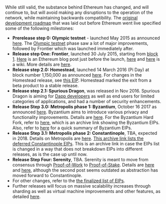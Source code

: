 While still valid, the substance behind Ethereum has changed, and will continue to, but will avoid making any disruptions to the operation of the network, while maintaining backwards compatibility. The [original development roadmap](https://blog.ethereum.org/2015/03/03/ethereum-launch-process/) that was laid out before Ethereum went live specified some of the following milestones:

* **Prerelease step 0: Olympic testnet** - launched May 2015 as announced [here](https://blog.ethereum.org/2015/05/09/olympic-frontier-pre-release/).  The [Olympic testnet](http://ethdocs.org/en/latest/introduction/olympic-testnet) phase saw a lot of major improvements, followed by Frontier which was launched immediately after. 
* **Release step One: Frontier**, launched 30 July 2015, starting from [block 1](https://etherscan.io/block/1). [Here](https://blog.ethereum.org/2015/07/27/final-steps/) is an Ethereum blog post just before the launch, [here](https://blog.ethereum.org/2015/05/02/the-end-of-the-beginning/) and [here](https://ethereum.gitbooks.io/frontier-guide/content/frontier.html) is a wiki. More details are [here](http://ethdocs.org/en/latest/introduction/history-of-ethereum.html#the-ethereum-frontier-launch).
* **Release step 2.0: Homestead**, launched 14 March 2016 (Pi Day) at block number 1,150,000 as announced [here](https://blog.ethereum.org/2016/02/29/homestead-release/). For changes in the Homestead release, see [this EIP](https://github.com/ethereum/EIPs/blob/master/EIPS/eip-2.md). Homestead marked the exit from a beta product to a stable release.
* **Release step 2.1: Spurious Dragon**, was released in Nov 2016. Spurious Dragon is aiming for [Dapp developers](https://github.com/ethereum/wiki/wiki/Dapp-Developer-Resources) as well as end users for limited categories of applications, and had a number of security enhancements.  
* **Release Step 3.0: Metropolis phase 1: Byzantium**, October 16 2017 as announced [here](https://blog.ethereum.org/2017/10/12/byzantium-hf-announcement/). Byzantium aims to introduce various privacy and functionality improvements. Details are [here](https://github.com/ethereum/EIPs#accepted-eips-planned-for-adoption-in-the-byzantium-metropolis-hard-fork). For the Byzantium Hard Fork, refer to [here](https://web.archive.org/web/20171026151615/https://github.com/ethereum/EIPs#accepted-eips-planned-for-adoption-in-the-byzantium-metropolis-hard-fork), which is an archive link showing the Byzantium EIPs. Also, refer to [here](https://github.com/ethereum/wiki/wiki/Byzantium-Hard-Fork-changes.md) for a quick summary of Byzantium EIPs. 
* **Release Step 3.1: Metropolis phase 2: Constantinople**, TBA, expected in 2018. Details on Metropolis are [here](https://github.com/ethereum/EIPs#deferred-eips-adoption-postponed-until-the-constantinople-metropolis-hard-fork). [This archive link lists the deferred Constantinople EIPs](https://web.archive.org/web/20180103233351/https://github.com/ethereum/EIPS#deferred-eips-adoption-postponed-until-the-constantinople-metropolis-hard-fork). This is an archive link in case the EIPs list is changed in a way that does not breakdown EIPs into different releases, as is the case up until now.
* **Release Step Four: Serenity**, TBA. Serenity is meant to move from consensus through [Proof-of-Work](https://github.com/ethereum/wiki/wiki/Ethash) to [Proof-of-Stake](https://github.com/ethereum/wiki/wiki/Proof-of-Stake-FAQ). Details are [here](https://blog.ethereum.org/2016/03/05/serenity-poc2/) and [here](https://blog.ethereum.org/2015/12/24/understanding-serenity-part-i-abstraction/), although the second post seems outdated as abstraction has moved forward to Constantinople.
* For other changes, refer to the [the finalized list of EIPs](https://github.com/ethereum/EIPS#finalized-eips-standards-that-have-been-adopted). 
* Further releases will focus on massive scalability increases through sharding as well as virtual machine improvements and other features, as detailed [here](https://github.com/ethereum/wiki/wiki/Wishlist).